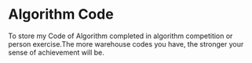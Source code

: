 # Algorithm Code

To store my Code of Algorithm completed in algorithm competition or person exercise.The more warehouse codes you have, the stronger your sense of achievement will be.
